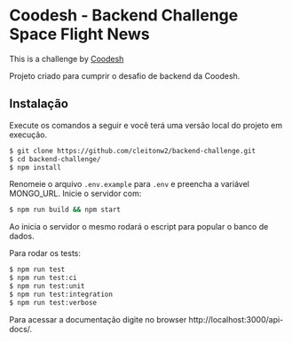 # Coodesh - Backend Challenge Space Flight News

This is a challenge by [Coodesh](https://coodesh.com/)

Projeto criado para cumprir o desafio de backend da Coodesh.

## Instalação
Execute os comandos a seguir e você terá uma versão local do projeto em execução.
```bash
$ git clone https://github.com/cleitonw2/backend-challenge.git
$ cd backend-challenge/
$ npm install
```
Renomeie o arquivo `.env.example` para `.env` e preencha a variável MONGO_URL. Inicie o servidor com:

```bash
$ npm run build && npm start
```
Ao inicia o servidor o mesmo rodará o escript para popular o banco de dados.

Para rodar os tests:

```bash
$ npm run test
$ npm run test:ci
$ npm run test:unit
$ npm run test:integration
$ npm run test:verbose
```
Para acessar a documentação digite no browser http://localhost:3000/api-docs/.
